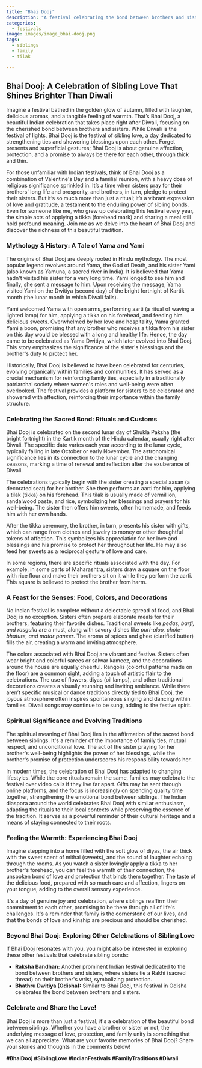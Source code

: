 ```yaml
---
title: "Bhai Dooj"
description: "A festival celebrating the bond between brothers and sisters, where sisters pray for their brothers' long life and prosperity."
categories:
  - festivals
image: images/image_bhai-dooj.png
tags:
  - siblings
  - family
  - tilak

---
```


## Bhai Dooj: A Celebration of Sibling Love That Shines Brighter Than Diwali

Imagine a festival bathed in the golden glow of autumn, filled with laughter, delicious aromas, and a tangible feeling of warmth. That’s Bhai Dooj, a beautiful Indian celebration that takes place right after Diwali, focusing on the cherished bond between brothers and sisters. While Diwali is the festival of lights, Bhai Dooj is the festival of sibling love, a day dedicated to strengthening ties and showering blessings upon each other. Forget presents and superficial gestures; Bhai Dooj is about genuine affection, protection, and a promise to always be there for each other, through thick and thin.

For those unfamiliar with Indian festivals, think of Bhai Dooj as a combination of Valentine's Day and a familial reunion, with a heavy dose of religious significance sprinkled in. It’s a time when sisters pray for their brothers' long life and prosperity, and brothers, in turn, pledge to protect their sisters. But it’s so much more than just a ritual; it’s a vibrant expression of love and gratitude, a testament to the enduring power of sibling bonds. Even for someone like me, who grew up celebrating this festival every year, the simple acts of applying a tikka (forehead mark) and sharing a meal still hold profound meaning. Join me as we delve into the heart of Bhai Dooj and discover the richness of this beautiful tradition.

### Mythology & History: A Tale of Yama and Yami

The origins of Bhai Dooj are deeply rooted in Hindu mythology. The most popular legend revolves around Yama, the God of Death, and his sister Yami (also known as Yamuna, a sacred river in India). It is believed that Yama hadn't visited his sister for a very long time. Yami longed to see him and finally, she sent a message to him. Upon receiving the message, Yama visited Yami on the Dwitiya (second day) of the bright fortnight of Kartik month (the lunar month in which Diwali falls).

Yami welcomed Yama with open arms, performing aarti (a ritual of waving a lighted lamp) for him, applying a tikka on his forehead, and feeding him delicious sweets. Overwhelmed by her love and hospitality, Yama granted Yami a boon, promising that any brother who receives a tikka from his sister on this day would be blessed with a long and healthy life. Hence, the day came to be celebrated as Yama Dwitiya, which later evolved into Bhai Dooj. This story emphasizes the significance of the sister's blessings and the brother's duty to protect her.

Historically, Bhai Dooj is believed to have been celebrated for centuries, evolving organically within families and communities. It has served as a crucial mechanism for reinforcing family ties, especially in a traditionally patriarchal society where women's roles and well-being were often overlooked. The festival provides a platform for sisters to be celebrated and showered with affection, reinforcing their importance within the family structure.

### Celebrating the Sacred Bond: Rituals and Customs

Bhai Dooj is celebrated on the second lunar day of Shukla Paksha (the bright fortnight) in the Kartik month of the Hindu calendar, usually right after Diwali. The specific date varies each year according to the lunar cycle, typically falling in late October or early November. The astronomical significance lies in its connection to the lunar cycle and the changing seasons, marking a time of renewal and reflection after the exuberance of Diwali.

The celebrations typically begin with the sister creating a special aasan (a decorated seat) for her brother. She then performs an aarti for him, applying a tilak (tikka) on his forehead. This tilak is usually made of vermillion, sandalwood paste, and rice, symbolizing her blessings and prayers for his well-being. The sister then offers him sweets, often homemade, and feeds him with her own hands.

After the tikka ceremony, the brother, in turn, presents his sister with gifts, which can range from clothes and jewelry to money or other thoughtful tokens of affection. This symbolizes his appreciation for her love and blessings and his promise to protect her throughout her life. He may also feed her sweets as a reciprocal gesture of love and care.

In some regions, there are specific rituals associated with the day. For example, in some parts of Maharashtra, sisters draw a square on the floor with rice flour and make their brothers sit on it while they perform the aarti. This square is believed to protect the brother from harm.

### A Feast for the Senses: Food, Colors, and Decorations

No Indian festival is complete without a delectable spread of food, and Bhai Dooj is no exception. Sisters often prepare elaborate meals for their brothers, featuring their favorite dishes. Traditional sweets like *pedas, barfi, and rasgulla* are a must, along with savory dishes like *puri-aloo, chole-bhature, and matar paneer*. The aroma of spices and ghee (clarified butter) fills the air, creating a warm and inviting atmosphere.

The colors associated with Bhai Dooj are vibrant and festive. Sisters often wear bright and colorful sarees or salwar kameez, and the decorations around the house are equally cheerful. Rangolis (colorful patterns made on the floor) are a common sight, adding a touch of artistic flair to the celebrations. The use of flowers, diyas (oil lamps), and other traditional decorations creates a visually stunning and inviting ambiance. While there aren’t specific musical or dance traditions directly tied to Bhai Dooj, the joyous atmosphere often inspires spontaneous singing and dancing within families. Diwali songs may continue to be sung, adding to the festive spirit.

### Spiritual Significance and Evolving Traditions

The spiritual meaning of Bhai Dooj lies in the affirmation of the sacred bond between siblings. It's a reminder of the importance of family ties, mutual respect, and unconditional love. The act of the sister praying for her brother's well-being highlights the power of her blessings, while the brother's promise of protection underscores his responsibility towards her.

In modern times, the celebration of Bhai Dooj has adapted to changing lifestyles. While the core rituals remain the same, families may celebrate the festival over video calls if they live far apart. Gifts may be sent through online platforms, and the focus is increasingly on spending quality time together, strengthening the emotional bond between siblings. The Indian diaspora around the world celebrates Bhai Dooj with similar enthusiasm, adapting the rituals to their local contexts while preserving the essence of the tradition. It serves as a powerful reminder of their cultural heritage and a means of staying connected to their roots.

### Feeling the Warmth: Experiencing Bhai Dooj

Imagine stepping into a home filled with the soft glow of diyas, the air thick with the sweet scent of mithai (sweets), and the sound of laughter echoing through the rooms. As you watch a sister lovingly apply a tikka to her brother's forehead, you can feel the warmth of their connection, the unspoken bond of love and protection that binds them together. The taste of the delicious food, prepared with so much care and affection, lingers on your tongue, adding to the overall sensory experience.

It's a day of genuine joy and celebration, where siblings reaffirm their commitment to each other, promising to be there through all of life's challenges. It's a reminder that family is the cornerstone of our lives, and that the bonds of love and kinship are precious and should be cherished.

### Beyond Bhai Dooj: Exploring Other Celebrations of Sibling Love

If Bhai Dooj resonates with you, you might also be interested in exploring these other festivals that celebrate sibling bonds:

*   **Raksha Bandhan:** Another prominent Indian festival dedicated to the bond between brothers and sisters, where sisters tie a Rakhi (sacred thread) on their brother's wrist, symbolizing protection.
*   **Bhathru Dwitiya (Odisha):** Similar to Bhai Dooj, this festival in Odisha celebrates the bond between brothers and sisters.

### Celebrate and Share the Love!

Bhai Dooj is more than just a festival; it's a celebration of the beautiful bond between siblings. Whether you have a brother or sister or not, the underlying message of love, protection, and family unity is something that we can all appreciate. What are your favorite memories of Bhai Dooj? Share your stories and thoughts in the comments below!

**#BhaiDooj #SiblingLove #IndianFestivals #FamilyTraditions #Diwali**

